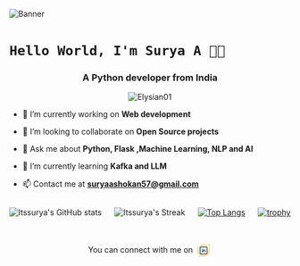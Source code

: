 


![Banner](https://res.cloudinary.com/superfolio/image/upload/v1620689979/68747470733a2f2f692e70696e696d672e636f6d2f6f726967696e616c732f63362f33332f63322f63363333633230656465383266306530636564376435373064626533613166332e676966_yjuh2s.gif)
   # `Hello World, I'm Surya A 👋🏽`
<h3 align="center">A Python developer from India</h3>
<p align="center"> <img src="https://komarev.com/ghpvc/?username=Elysian01" alt="Elysian01" /> </p>

- 🔭 I’m currently working on **Web development**

- 👯 I’m looking to collaborate on **Open Source projects**

- 💬 Ask me about **Python, Flask ,Machine Learning, NLP and AI**

- 🌱 I’m currently learning **Kafka and LLM**

- 📫 Contact me at **suryaashokan57@gmail.com**

<!--- ⚡ Fun fact ****-->
<div align="center" style="display:flex;justify-content:space-between;align:center;"> 

![Itssurya's GitHub stats](https://github-readme-stats.vercel.app/api?username=Itssurya&show_icons=true&theme=tokyonight&rank_icon=github)

![Itssurya's Streak](https://github-readme-streak-stats.herokuapp.com/?user=Itssurya&theme=vue-dark&hide_border=true)

[![Top Langs](https://github-readme-stats.vercel.app/api/top-langs/?username=Itssurya&layout=pie&theme=tokyonight)](https://github.com/Itssurya/github-readme-stats)



[![trophy](https://github-profile-trophy.vercel.app/?username=Itssurya&theme=onedark)](https://github.com/ryo-ma/github-profile-trophy)

</div>

<br>


<p align="center"> 
  You can connect with me on  <a href="https://www.linkedin.com/in/surya-a-a119261aa/" target="blank"><img align="center" src="https://github.com/tzktz/tzktz/blob/main/icons8-linkedin-50.png" alt="linkedIn" height="30" width="30" /></a>
  <!-- <a href="https://www.behance.net/abhishekgupta23" target="blank"><img align="center" src="https://cdn.jsdelivr.net/npm/simple-icons@3.0.1/icons/behance.svg" alt="Elysian01" height="20" width="20" /></a>
   <a href="https://dribbble.com/Elysian01" target="blank"><img align="center" src="https://cdn.jsdelivr.net/npm/simple-icons@3.0.1/icons/dribbble.svg" alt="Elysian01" height="20" width="20" /></a> -->  
</p>
